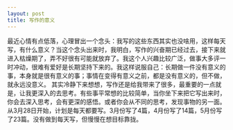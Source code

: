 ```yaml
---
layout: post
title: 写作的意义
---
```

最近心情有点低落，心理冒出一个念头：我写的这些东西其实也没啥用，这样每天写，有什么意义？当这个念头出来时，我明白，写作的兴奋期已经过去，接下来就进入枯燥期了，弄不好很有可能就放弃了。我这个人兴趣比较广泛，做事大多评一时冲动，很难有爱好是长期坚持下来的。我这样说服自己：长期做一件没有意义的事，本身就是很有意义的事；事情在变得有意义之前，都是没有意义的，但不做，就永远没意义。
其实冷静下来想想，写作还是给我带来了很多，最重要的一点就是，让我更深入的去思考。有些事平常想的比较简单，当你坐下来把它写出来时，你会去深入思考，会有更深的感悟。或者你会从不同的思考，发现事物的另一面。
从3月28日开始，计划是每天都要写。3月份写了4篇，4月份写了14篇，5月份写了23篇。没有做到每天写，但慢慢在想目标靠拢。